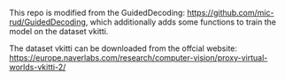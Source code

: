 This repo is modified from the GuidedDecoding: https://github.com/mic-rud/GuidedDecoding, which additionally adds some functions to train the model on the dataset vkitti.

The dataset vkitti can be downloaded from the offcial website: https://europe.naverlabs.com/research/computer-vision/proxy-virtual-worlds-vkitti-2/

